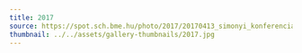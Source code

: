 ```yaml
---
title: 2017
source: https://spot.sch.bme.hu/photo/2017/20170413_simonyi_konferencia
thumbnail: ../../assets/gallery-thumbnails/2017.jpg
---
```

